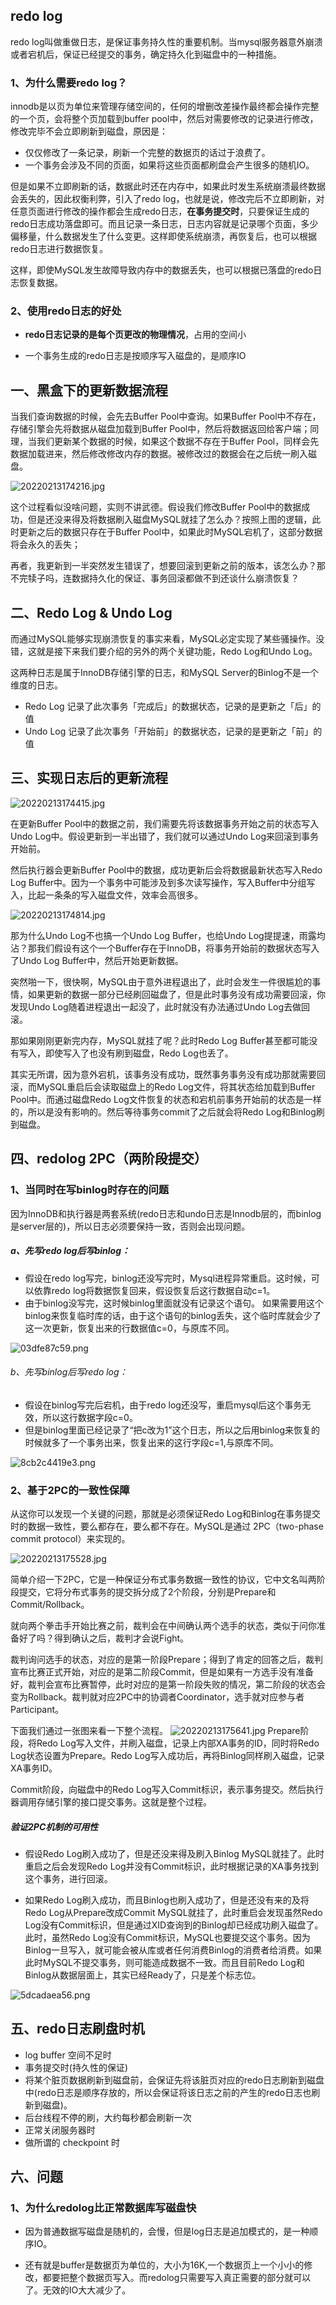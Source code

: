 ## redo log

redo log叫做重做日志，是保证事务持久性的重要机制。当mysql服务器意外崩溃或者宕机后，保证已经提交的事务，确定持久化到磁盘中的一种措施。

### 1、为什么需要redo log？

innodb是以页为单位来管理存储空间的，任何的增删改差操作最终都会操作完整的一个页，会将整个页加载到buffer pool中，然后对需要修改的记录进行修改，修改完毕不会立即刷新到磁盘，原因是：

- 仅仅修改了一条记录，刷新一个完整的数据页的话过于浪费了。
- 一个事务会涉及不同的页面，如果将这些页面都刷盘会产生很多的随机IO。

但是如果不立即刷新的话，数据此时还在内存中，如果此时发生系统崩溃最终数据会丢失的，因此权衡利弊，引入了redo log，也就是说，修改完后不立即刷新，对任意页面进行修改的操作都会生成redo日志，**在事务提交时**，只要保证生成的redo日志成功落盘即可。而且记录一条日志，日志内容就是记录哪个页面，多少偏移量，什么数据发生了什么变更。这样即使系统崩溃，再恢复后，也可以根据redo日志进行数据恢复。

这样，即使MySQL发生故障导致内存中的数据丢失，也可以根据已落盘的redo日志恢复数据。

### 2、使用redo日志的好处

- **redo日志记录的是每个页更改的物理情况**，占用的空间小

- 一个事务生成的redo日志是按顺序写入磁盘的，是顺序IO

## 一、黑盒下的更新数据流程

当我们查询数据的时候，会先去Buffer Pool中查询。如果Buffer Pool中不存在，存储引擎会先将数据从磁盘加载到Buffer Pool中，然后将数据返回给客户端；同理，当我们更新某个数据的时候，如果这个数据不存在于Buffer Pool，同样会先数据加载进来，然后修改修改内存的数据。被修改过的数据会在之后统一刷入磁盘。

![20220213174216.jpg](https://pic.imgdb.cn/item/6208d2fc2ab3f51d91974f3d.jpg)

这个过程看似没啥问题，实则不讲武德。假设我们修改Buffer Pool中的数据成功，但是还没来得及将数据刷入磁盘MySQL就挂了怎么办？按照上图的逻辑，此时更新之后的数据只存在于Buffer Pool中，如果此时MySQL宕机了，这部分数据将会永久的丢失；

再者，我更新到一半突然发生错误了，想要回滚到更新之前的版本，该怎么办？那不完犊子吗，连数据持久化的保证、事务回滚都做不到还谈什么崩溃恢复？

## 二、Redo Log & Undo Log
而通过MySQL能够实现崩溃恢复的事实来看，MySQL必定实现了某些骚操作。没错，这就是接下来我们要介绍的另外的两个关键功能，Redo Log和Undo Log。

这两种日志是属于InnoDB存储引擎的日志，和MySQL Server的Binlog不是一个维度的日志。

* Redo Log 记录了此次事务「完成后」的数据状态，记录的是更新之「后」的值
* Undo Log 记录了此次事务「开始前」的数据状态，记录的是更新之「前」的值

## 三、实现日志后的更新流程
![20220213174415.jpg](https://pic.imgdb.cn/item/6208d3172ab3f51d91976728.jpg)

在更新Buffer Pool中的数据之前，我们需要先将该数据事务开始之前的状态写入Undo Log中。假设更新到一半出错了，我们就可以通过Undo Log来回滚到事务开始前。

然后执行器会更新Buffer Pool中的数据，成功更新后会将数据最新状态写入Redo Log Buffer中。因为一个事务中可能涉及到多次读写操作，写入Buffer中分组写入，比起一条条的写入磁盘文件，效率会高很多。

![20220213174814.jpg](https://pic.imgdb.cn/item/6208d3e62ab3f51d91981fdf.jpg)

那为什么Undo Log不也搞一个Undo Log Buffer，也给Undo Log提提速，雨露均沾？那我们假设有这个一个Buffer存在于InnoDB，将事务开始前的数据状态写入了Undo Log Buffer中，然后开始更新数据。

突然啪一下，很快啊，MySQL由于意外进程退出了，此时会发生一件很尴尬的事情，如果更新的数据一部分已经刷回磁盘了，但是此时事务没有成功需要回滚，你发现Undo Log随着进程退出一起没了，此时就没有办法通过Undo Log去做回滚。

那如果刚刚更新完内存，MySQL就挂了呢？此时Redo Log Buffer甚至都可能没有写入，即使写入了也没有刷到磁盘，Redo Log也丢了。

其实无所谓，因为意外宕机，该事务没有成功，既然事务事务没有成功那就需要回滚，而MySQL重启后会读取磁盘上的Redo Log文件，将其状态给加载到Buffer Pool中。而通过磁盘Redo Log文件恢复的状态和宕机前事务开始前的状态是一样的，所以是没有影响的。然后等待事务commit了之后就会将Redo Log和Binlog刷到磁盘。

## 四、redolog 2PC（两阶段提交）
### 1、当同时在写binlog时存在的问题
因为InnoDB和执行器是两套系统(redo日志和undo日志是Innodb层的，而binlog是server层的)，所以日志必须要保持一致，否则会出现问题。

##### a、先写redo log后写binlog：
* 假设在redo log写完，binlog还没写完时，Mysql进程异常重启。这时候，可以依靠redo log将数据恢复回来，假设恢复后这行数据自动c=1。
* 由于binlog没写完，这时候binlog里面就没有记录这个语句。 如果需要用这个binlog来恢复临时库的话，由于这个语句的binlog丢失，这个临时库就会少了这一次更新，恢复出来的行数据值c=0，与原库不同。

![03dfe87c59.png](https://pic.imgdb.cn/item/63f32ae4f144a010076d076c.png)

###### b、先写binlog后写redo log：

* 假设在binlog写完后宕机，由于redo log还没写，重启mysql后这个事务无效，所以这行数据字段c=0。
* 但是binlog里面已经记录了“把c改为1”这个日志，所以之后用binlog来恢复的时候就多了一个事务出来，恢复出来的这行字段c=1,与原库不同。

![8cb2c4419e3.png](https://pic.imgdb.cn/item/63f32b1df144a010076d5103.png)

### 2、基于2PC的一致性保障

从这你可以发现一个关键的问题，那就是必须保证Redo Log和Binlog在事务提交时的数据一致性，要么都存在，要么都不存在。MySQL是通过 2PC（two-phase commit protocol）来实现的。

![20220213175528.jpg](https://pic.imgdb.cn/item/6208d5972ab3f51d919a5b96.jpg)

简单介绍一下2PC，它是一种保证分布式事务数据一致性的协议，它中文名叫两阶段提交，它将分布式事务的提交拆分成了2个阶段，分别是Prepare和Commit/Rollback。

就向两个拳击手开始比赛之前，裁判会在中间确认两个选手的状态，类似于问你准备好了吗？得到确认之后，裁判才会说Fight。

裁判询问选手的状态，对应的是第一阶段Prepare；得到了肯定的回答之后，裁判宣布比赛正式开始，对应的是第二阶段Commit，但是如果有一方选手没有准备好，裁判会宣布比赛暂停，此时对应的是第一阶段失败的情况，第二阶段的状态会变为Rollback。裁判就对应2PC中的协调者Coordinator，选手就对应参与者Participant。

下面我们通过一张图来看一下整个流程。
![20220213175641.jpg](https://pic.imgdb.cn/item/6208d5e12ab3f51d919ab04c.jpg)
Prepare阶段，将Redo Log写入文件，并刷入磁盘，记录上内部XA事务的ID，同时将Redo Log状态设置为Prepare。Redo Log写入成功后，再将Binlog同样刷入磁盘，记录XA事务ID。

Commit阶段，向磁盘中的Redo Log写入Commit标识，表示事务提交。然后执行器调用存储引擎的接口提交事务。这就是整个过程。

##### 验证2PC机制的可用性
* 假设Redo Log刷入成功了，但是还没来得及刷入Binlog MySQL就挂了。此时重启之后会发现Redo Log并没有Commit标识，此时根据记录的XA事务找到这个事务，进行回滚。

* 如果Redo Log刷入成功，而且Binlog也刷入成功了，但是还没有来的及将Redo Log从Prepare改成Commit MySQL就挂了，此时重启会发现虽然Redo Log没有Commit标识，但是通过XID查询到的Binlog却已经成功刷入磁盘了。此时，虽然Redo Log没有Commit标识，MySQL也要提交这个事务。因为Binlog一旦写入，就可能会被从库或者任何消费Binlog的消费者给消费。如果此时MySQL不提交事务，则可能造成数据不一致。而且目前Redo Log和Binlog从数据层面上，其实已经Ready了，只是差个标志位。

![5dcadaea56.png](https://pic.imgdb.cn/item/63f32b3af144a010076d7371.png)

## 五、redo日志刷盘时机
* log buffer 空间不足时
* 事务提交时(持久性的保证)
* 将某个脏页数据刷新到磁盘前，会保证先将该脏页对应的redo日志刷新到磁盘中(redo日志是顺序存放的，所以会保证将该日志之前的产生的redo日志也刷新到磁盘)。
* 后台线程不停的刷，大约每秒都会刷新一次
* 正常关闭服务器时
* 做所谓的 checkpoint 时

## 六、问题
### 1、为什么redolog比正常数据库写磁盘快
* 因为普通数据写磁盘是随机的，会慢，但是log日志是追加模式的，是一种顺序IO。

* 还有就是buffer是数据页为单位的，大小为16K,一个数据页上一个小小的修改，都要把整个数据页写入。而redolog只需要写入真正需要的部分就可以了。无效的IO大大减少了。